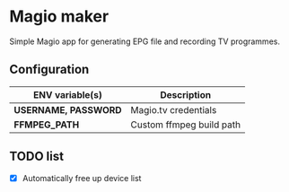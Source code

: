 # Magio maker
Simple Magio app for generating EPG file and recording TV programmes.

## Configuration
| ENV variable(s) | Description  |
|-----|-----|
| **USERNAME, PASSWORD** | Magio.tv credentials |
| **FFMPEG_PATH** | Custom ffmpeg build path

## TODO list
- [x] Automatically free up device list
